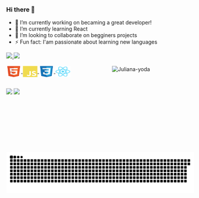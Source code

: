 ### Hi there 👋

<!--
**JuFaro/JuFaro** is a ✨ _special_ ✨ repository because its `README.md` (this file) appears on your GitHub profile.
-->

- 🔭 I’m currently working on becaming a great developer!
- 🌱 I’m currently learning React
- 👯 I’m looking to collaborate on begginers projects
- ⚡ Fun fact: I'am passionate about learning new languages

<div>
  <a href="https://github.com/JuFaro">
  <img height="180em" src="https://github-readme-stats.vercel.app/api?username=JuFaro&show_icons=true&theme=dracula&include_all_commits=true&count_private=true"/>
  <img height="180em" src="https://github-readme-stats.vercel.app/api/top-langs/?username=JuFaro&layout=compact&langs_count=16&theme=dracula"/>
<div>

</div>
<div style="display: inline_block"><br>
 
  <img align="center" alt="Juliana-HTML" height="30" width="40" src="https://raw.githubusercontent.com/devicons/devicon/master/icons/html5/html5-original.svg">
  <img align="center" alt="Juliana-Js" height="30" width="40" src="https://raw.githubusercontent.com/devicons/devicon/master/icons/javascript/javascript-plain.svg">
  <img align="center" alt="Juliana-CSS" height="30" width="40" src="https://raw.githubusercontent.com/devicons/devicon/master/icons/css3/css3-original.svg">
  <img align="center" alt="Juliana-React" height="30" width="40" src="https://raw.githubusercontent.com/devicons/devicon/master/icons/react/react-original.svg">
  <img align="right" alt="Juliana-yoda" height="230" width="220"  src="https://media.giphy.com/media/dxODB9UE879RDqAh3o/giphy.gif">

</div>

##

<div> 
  <a href = "mailto: jufabr.07@gmail.com"><img src="https://img.shields.io/badge/-Gmail-%23333?style=for-the-badge&logo=gmail&logoColor=white" target="_blank"></a>
  <a href="https://www.linkedin.com/in/juliana-fabricio-rodrigues/" target="_blank"><img src="https://img.shields.io/badge/-LinkedIn-%230077B5?style=for-the-badge&logo=linkedin&logoColor=white" target="_blank"></a> 
  
  
  ![Snake animation](https://github.com/JuFaro/JuFaro/blob/output/github-contribution-grid-snake.svg)
 
</div>

